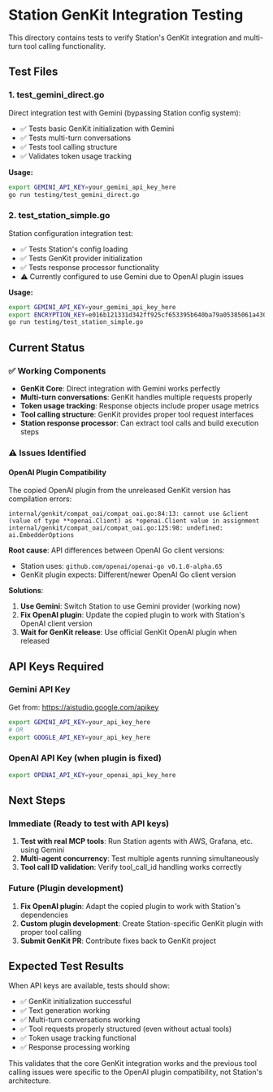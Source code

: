 # Station GenKit Integration Testing

This directory contains tests to verify Station's GenKit integration and multi-turn tool calling functionality.

## Test Files

### 1. test_gemini_direct.go
Direct integration test with Gemini (bypassing Station config system):
- ✅ Tests basic GenKit initialization with Gemini
- ✅ Tests multi-turn conversations
- ✅ Tests tool calling structure
- ✅ Validates token usage tracking

**Usage:**
```bash
export GEMINI_API_KEY=your_gemini_api_key_here
go run testing/test_gemini_direct.go
```

### 2. test_station_simple.go
Station configuration integration test:
- ✅ Tests Station's config loading
- ✅ Tests GenKit provider initialization
- ✅ Tests response processor functionality
- ⚠️  Currently configured to use Gemini due to OpenAI plugin issues

**Usage:**
```bash
export GEMINI_API_KEY=your_gemini_api_key_here
export ENCRYPTION_KEY=e016b121331d342ff925cf653395b640ba79a05385061a43088b2e16a106b087
go run testing/test_station_simple.go
```

## Current Status

### ✅ Working Components
- **GenKit Core**: Direct integration with Gemini works perfectly
- **Multi-turn conversations**: GenKit handles multiple requests properly  
- **Token usage tracking**: Response objects include proper usage metrics
- **Tool calling structure**: GenKit provides proper tool request interfaces
- **Station response processor**: Can extract tool calls and build execution steps

### ⚠️ Issues Identified

#### OpenAI Plugin Compatibility
The copied OpenAI plugin from the unreleased GenKit version has compilation errors:
```
internal/genkit/compat_oai/compat_oai.go:84:13: cannot use &client (value of type **openai.Client) as *openai.Client value in assignment
internal/genkit/compat_oai/compat_oai.go:125:98: undefined: ai.EmbedderOptions
```

**Root cause**: API differences between OpenAI Go client versions:
- Station uses: `github.com/openai/openai-go v0.1.0-alpha.65`
- GenKit plugin expects: Different/newer OpenAI Go client version

**Solutions**:
1. **Use Gemini**: Switch Station to use Gemini provider (working now)
2. **Fix OpenAI plugin**: Update the copied plugin to work with Station's OpenAI client version
3. **Wait for GenKit release**: Use official GenKit OpenAI plugin when released

## API Keys Required

### Gemini API Key
Get from: https://aistudio.google.com/apikey
```bash
export GEMINI_API_KEY=your_api_key_here
# OR
export GOOGLE_API_KEY=your_api_key_here
```

### OpenAI API Key (when plugin is fixed)
```bash
export OPENAI_API_KEY=your_openai_api_key_here
```

## Next Steps

### Immediate (Ready to test with API keys)
1. **Test with real MCP tools**: Run Station agents with AWS, Grafana, etc. using Gemini
2. **Multi-agent concurrency**: Test multiple agents running simultaneously  
3. **Tool call ID validation**: Verify tool_call_id handling works correctly

### Future (Plugin development)
1. **Fix OpenAI plugin**: Adapt the copied plugin to work with Station's dependencies
2. **Custom plugin development**: Create Station-specific GenKit plugin with proper tool calling
3. **Submit GenKit PR**: Contribute fixes back to GenKit project

## Expected Test Results

When API keys are available, tests should show:
- ✅ GenKit initialization successful
- ✅ Text generation working
- ✅ Multi-turn conversations working  
- ✅ Tool requests properly structured (even without actual tools)
- ✅ Token usage tracking functional
- ✅ Response processing working

This validates that the core GenKit integration works and the previous tool calling issues were specific to the OpenAI plugin compatibility, not Station's architecture.